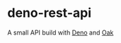 # deno-rest-api
A small API build with [Deno](https://deno.land/) and [Oak](https://github.com/oakserver/oak)

